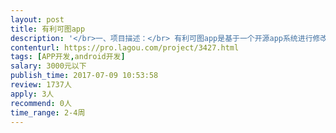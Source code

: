 ```yaml
---                
layout: post       
title: 有利可图app           
description: '</br>一、项目描述：</br> 有利可图app是基于一个开源app系统进行修改，思路调整和优化。这次开发，主要是在原来系统的基础上，对功能，架构和页面进行调整，调整完成后打包为apk文件并发布到对应的平台，没有太多的业务逻辑，暂时也不需要跟服务器端打通。。</br>二、主要功能点：</br> 完成app架构调整和结构优化，根据需求进行调整，并进行打包和发布</br>三、可参考产品：</br> 可参考今日头条和支付宝，完整的页面设计方案我们会提供，附完整设计图。 </br>四、人员要求：</br>1、有丰富的前端开发工作经验，从事过相关项目开发；</br>2、熟悉Android相关技术，有应用相关技术的相关经验；</br>3、良好的沟通能力和契约精神。</br>'     
contenturl: https://pro.lagou.com/project/3427.html      
tags: [APP开发,android开发]            
salary: 3000元以下          
publish_time: 2017-07-09 10:53:58         
review: 1737人                   
apply: 3人                   
recommend: 0人                   
time_range: 2-4周              
---                 
```

